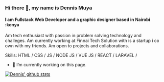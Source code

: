 ### Hi there 👋, my name is Dennis Muya
#### I am Fullstack Web Developer and a graphic designer based in Nairobi :kenya
Am tech enthusiast with passion in problem solving technology and challeges. 
Am currently working at Finnai Tech Solution with is a startup i co own with my friends. 
Am open to projects and collaborations. 


Skills: HTML / CSS / JS / NODE JS / VUE JS / REACT / LARAVEL /  

- 🔭 I’m currently working on this page. 







[![Dennis' github stats](https://github-readme-stats.vercel.app/api?username=dmuyah)](https:github.com/dmuyah/github-readme-stats)
